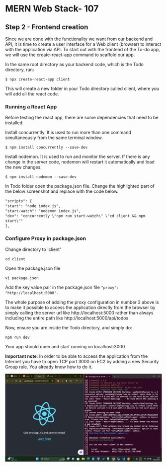 # MERN Web Stack- 107

## Step 2 - Frontend creation

Since we are done with the functionality we want from our backend and API, it is time to create a user interface for a Web client (browser) to interact with the application via API. To start out with the frontend of the To-do app, we will use the create-react-app command to scaffold our app.

In the same root directory as your backend code, which is the Todo directory, run:

```
$ npx create-react-app client
```
This will create a new folder in your Todo directory called client, where you will add all the react code.

### Running a React App

Before testing the react app, there are some dependencies that need to be installed.

Install concurrently. It is used to run more than one command simultaneously from the same terminal window.

```
$ npm install concurrently --save-dev
```

Install nodemon. It is used to run and monitor the server. If there is any change in the server code, nodemon will restart it automatically and load the new changes.

```
$ npm install nodemon --save-dev
```

In Todo folder open the package.json file. Change the highlighted part of the below screenshot and replace with the code below.

```
"scripts": {
"start": "node index.js",
"start-watch": "nodemon index.js",
"dev": "concurrently \"npm run start-watch\" \"cd client && npm start\""
},
```

### Configure Proxy in package.json

Change directory to 'client'

```
cd client
```

Open the package.json file

```
vi package.json
```
Add the key value pair in the package.json file 
`` "proxy": "http://localhost:5000".
``


The whole purpose of adding the proxy configuration in number 3 above is to make it possible to access the application directly from the browser by simply calling the server url like http://localhost:5000 rather than always including the entire path like http://localhost:5000/api/todos

Now, ensure you are inside the Todo directory, and simply do:

```
npm run dev
```
Your app should open and start running on localhost:3000

**Important note**: In order to be able to access the application from the Internet you have to open TCP port 3000 on EC2 by adding a new Security Group rule. You already know how to do it.


![alt text](photos/react-started.png)


